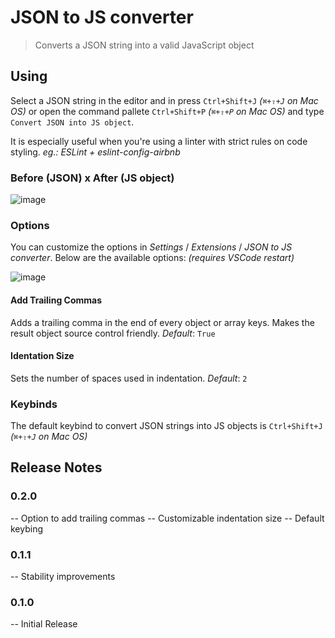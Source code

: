 # JSON to JS converter

> Converts a JSON string into a valid JavaScript object

## Using

Select a JSON string in the editor and in press `Ctrl+Shift+J` _(`⌘+⇧+J` on Mac OS)_ or open the command pallete `Ctrl+Shift+P` _(`⌘+⇧+P` on Mac OS)_ and type `Convert JSON into JS object`.

It is especially useful when you're using a linter with strict rules on code styling. _eg.: ESLint + eslint-config-airbnb_

### Before (JSON) x After (JS object)
![image](https://user-images.githubusercontent.com/484549/46237560-a1df3400-c35b-11e8-8ccc-87555f5d5f43.png)


### Options
You can customize the options in _Settings_ / _Extensions_ / _JSON to JS converter_.
Below are the available options: _(requires VSCode restart)_

![image](https://user-images.githubusercontent.com/484549/47102922-61fdc500-d214-11e8-9923-7e092a1e2c53.png)

#### Add Trailing Commas
Adds a trailing comma in the end of every object or array keys. Makes the result object source control friendly.
_Default_: `True`

#### Identation Size
Sets the number of spaces used in indentation.
_Default_: `2`

### Keybinds
The default keybind to convert JSON strings into JS objects is `Ctrl+Shift+J` _(`⌘+⇧+J` on Mac OS)_


## Release Notes

### 0.2.0
-- Option to add trailing commas
-- Customizable indentation size
-- Default keybing

### 0.1.1
-- Stability improvements

### 0.1.0
-- Initial Release
